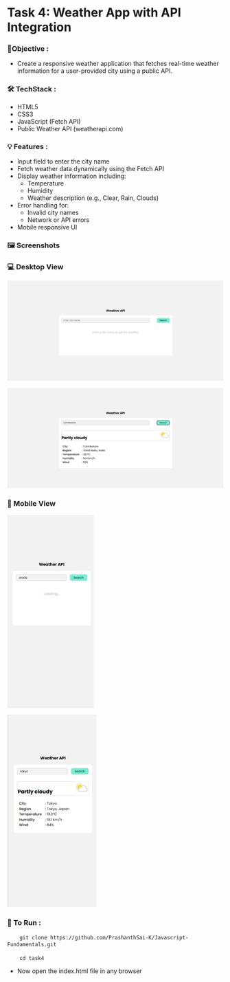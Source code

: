
# Task 4: Weather App with API Integration



### 🎯Objective :

- Create a responsive weather application that fetches real-time weather information for a user-provided city using a public API.


###  🛠️ TechStack :

- HTML5
- CSS3
- JavaScript (Fetch API)
- Public Weather API (weatherapi.com)

### 💡 Features :

- Input field to enter the city name
- Fetch weather data dynamically using the Fetch API
- Display weather information including:
  - Temperature
  - Humidity
  - Weather description (e.g., Clear, Rain, Clouds)
- Error handling for:
  - Invalid city names
  - Network or API errors
- Mobile responsive UI

### 🖼️ Screenshots

### 💻 Desktop View

![View 1](./images/image1.png)

![View 2](./images/image2.png)


### 📱 Mobile View

![View 3](./images/image3.png)

![View 4](./images/image4.png)



### 🚀 To Run :

```
    git clone https://github.com/PrashanthSai-K/Javascript-Fundamentals.git

    cd task4
```
- Now open the index.html file in any browser
